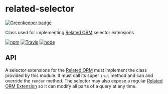 # related-selector

[![Greenkeeper badge](https://badges.greenkeeper.io/eventEmitter/related-selector.svg)](https://greenkeeper.io/)

Class used for implementing [Related ORM](https://www.npmjs.com/package/ee-orm) selector extensions

[![npm](https://img.shields.io/npm/dm/related-selector.svg?style=flat-square)](https://www.npmjs.com/package/related-selector)
[![Travis](https://img.shields.io/travis/eventEmitter/related-selector.svg?style=flat-square)](https://travis-ci.org/eventEmitter/related-selector)
[![node](https://img.shields.io/node/v/related-selector.svg?style=flat-square)](https://nodejs.org/)


## API

A selector extensions for the [Related ORM](https://www.npmjs.com/package/ee-orm) must implement the class provided by this module. It must call its super `init` method and can and override the `render` method. The selector may also expose a regular [Related ORM Extension](https://www.npmjs.com/package/ee-orm-extension) so it can modify all parts of a query at any time.


